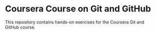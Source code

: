# Coursera Course on Git and GitHub  
This repository contains hands-on exercises for the Coursera Git and GitHub course.  
